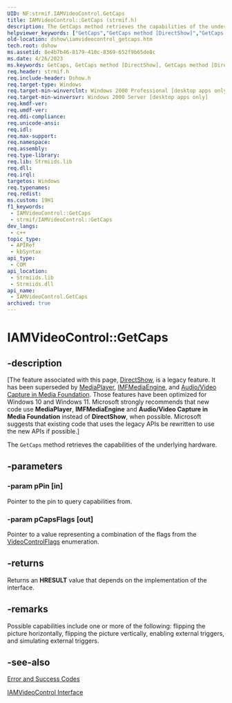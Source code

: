 ```yaml
---
UID: NF:strmif.IAMVideoControl.GetCaps
title: IAMVideoControl::GetCaps (strmif.h)
description: The GetCaps method retrieves the capabilities of the underlying hardware.
helpviewer_keywords: ["GetCaps","GetCaps method [DirectShow]","GetCaps method [DirectShow]","IAMVideoControl interface","IAMVideoControl interface [DirectShow]","GetCaps method","IAMVideoControl.GetCaps","IAMVideoControl::GetCaps","IAMVideoControlGetCaps","dshow.iamvideocontrol_getcaps","strmif/IAMVideoControl::GetCaps"]
old-location: dshow\iamvideocontrol_getcaps.htm
tech.root: dshow
ms.assetid: 8e4b7b46-8179-410c-8369-652f9b65de8c
ms.date: 4/26/2023
ms.keywords: GetCaps, GetCaps method [DirectShow], GetCaps method [DirectShow],IAMVideoControl interface, IAMVideoControl interface [DirectShow],GetCaps method, IAMVideoControl.GetCaps, IAMVideoControl::GetCaps, IAMVideoControlGetCaps, dshow.iamvideocontrol_getcaps, strmif/IAMVideoControl::GetCaps
req.header: strmif.h
req.include-header: Dshow.h
req.target-type: Windows
req.target-min-winverclnt: Windows 2000 Professional [desktop apps only]
req.target-min-winversvr: Windows 2000 Server [desktop apps only]
req.kmdf-ver: 
req.umdf-ver: 
req.ddi-compliance: 
req.unicode-ansi: 
req.idl: 
req.max-support: 
req.namespace: 
req.assembly: 
req.type-library: 
req.lib: Strmiids.lib
req.dll: 
req.irql: 
targetos: Windows
req.typenames: 
req.redist: 
ms.custom: 19H1
f1_keywords:
 - IAMVideoControl::GetCaps
 - strmif/IAMVideoControl::GetCaps
dev_langs:
 - c++
topic_type:
 - APIRef
 - kbSyntax
api_type:
 - COM
api_location:
 - Strmiids.lib
 - Strmiids.dll
api_name:
 - IAMVideoControl.GetCaps
archived: true
---
```


# IAMVideoControl::GetCaps


## -description

\[The feature associated with this page, [DirectShow](/windows/win32/directshow/directshow), is a legacy feature. It has been superseded by [MediaPlayer](/uwp/api/Windows.Media.Playback.MediaPlayer), [IMFMediaEngine](/windows/win32/api/mfmediaengine/nn-mfmediaengine-imfmediaengine), and [Audio/Video Capture in Media Foundation](/windows/win32/medfound/audio-video-capture-in-media-foundation). Those features have been optimized for Windows 10 and Windows 11. Microsoft strongly recommends that new code use **MediaPlayer**, **IMFMediaEngine** and **Audio/Video Capture in Media Foundation** instead of **DirectShow**, when possible. Microsoft suggests that existing code that uses the legacy APIs be rewritten to use the new APIs if possible.\]

The <code>GetCaps</code> method retrieves the capabilities of the underlying hardware.

## -parameters

### -param pPin [in]

Pointer to the pin to query capabilities from.

### -param pCapsFlags [out]

Pointer to a value representing a combination of the flags from the [VideoControlFlags](/windows/desktop/api/strmif/ne-strmif-videocontrolflags) enumeration.

## -returns

Returns an <b>HRESULT</b> value that depends on the implementation of the interface.

## -remarks

Possible capabilities include one or more of the following: flipping the picture horizontally, flipping the picture vertically, enabling external triggers, and simulating external triggers.

## -see-also

<a href="/windows/desktop/DirectShow/error-and-success-codes">Error and Success Codes</a>



<a href="/windows/desktop/api/strmif/nn-strmif-iamvideocontrol">IAMVideoControl Interface</a>